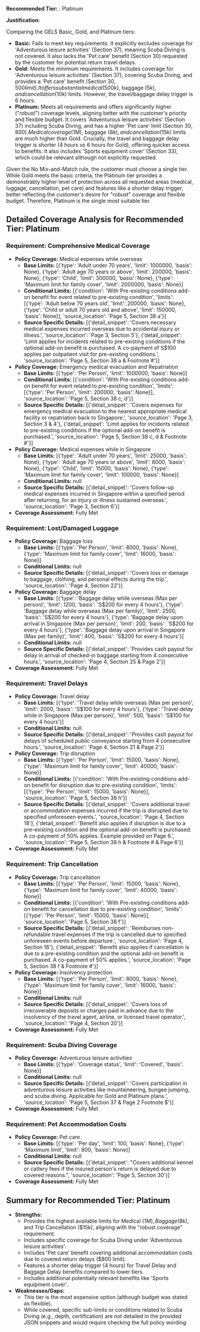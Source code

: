 **Recommended Tier:** : Platinum

**Justification:**

Comparing the GELS Basic, Gold, and Platinum tiers:
*   **Basic:** Fails to meet key requirements. It explicitly excludes coverage for 'Adventurous leisure activities' (Section 37), meaning Scuba Diving is not covered. It also lacks the 'Pet care' benefit (Section 30) requested by the customer for potential return travel delays.
*   **Gold:** Meets the minimum requirements. It includes coverage for 'Adventurous leisure activities' (Section 37), covering Scuba Diving, and provides a 'Pet care' benefit (Section 30, $500 limit). It offers substantial medical ($500k), baggage ($5k), and cancellation ($10k) limits. However, the travel/baggage delay trigger is 6 hours.
*   **Platinum:** Meets all requirements and offers significantly higher ("robust") coverage levels, aligning better with the customer's priority and flexible budget. It covers 'Adventurous leisure activities' (Section 37) including Scuba Diving, and has a higher 'Pet care' limit (Section 30, $800). Medical coverage ($1M), baggage ($8k), and cancellation ($15k) limits are much higher than Gold. Crucially, the travel and baggage delay trigger is shorter (4 hours vs 6 hours for Gold), offering quicker access to benefits. It also includes 'Sports equipment cover' (Section 33), which could be relevant although not explicitly requested.

Given the No Mix-and-Match rule, the customer must choose a single tier. While Gold meets the basic criteria, the Platinum tier provides a demonstrably higher level of protection across all requested areas (medical, luggage, cancellation, pet care) and features like a shorter delay trigger, better reflecting the customer's desire for "robust" coverage and flexible budget. Therefore, Platinum is the single most suitable tier.

## Detailed Coverage Analysis for Recommended Tier: Platinum

### Requirement: Comprehensive Medical Coverage

*   **Policy Coverage:** Medical expenses while overseas
    *   **Base Limits:** [{'type': 'Adult under 70 years', 'limit': 1000000, 'basis': None}, {'type': 'Adult age 70 years or above', 'limit': 200000, 'basis': None}, {'type': 'Child', 'limit': 300000, 'basis': None}, {'type': 'Maximum limit for family cover', 'limit': 2000000, 'basis': None}]
    *   **Conditional Limits:** [{'condition': 'With Pre-existing conditions add-on benefit for event related to pre-existing condition', 'limits': [{'type': 'Adult below 70 years old', 'limit': 200000, 'basis': None}, {'type': 'Child or adult 70 years old and above', 'limit': 150000, 'basis': None}], 'source_location': 'Page 5, Section 38 a'}]
    *   **Source Specific Details:** [{'detail_snippet': 'Covers necessary medical expenses incurred overseas due to accidental injury or illness.', 'source_location': 'Page 3, Section 5'}, {'detail_snippet': 'Limit applies for incidents related to pre-existing conditions if the optional add-on benefit is purchased. A co-payment of S$100 applies per outpatient visit for pre-existing conditions.', 'source_location': 'Page 5, Section 38 a & Footnote #'}]
*   **Policy Coverage:** Emergency medical evacuation and Repatriation
    *   **Base Limits:** [{'type': 'Per Person', 'limit': 1000000, 'basis': None}]
    *   **Conditional Limits:** [{'condition': 'With Pre-existing conditions add-on benefit for event related to pre-existing condition', 'limits': [{'type': 'Per Person', 'limit': 200000, 'basis': None}], 'source_location': 'Page 5, Section 38 c, d'}]
    *   **Source Specific Details:** [{'detail_snippet': 'Covers expenses for emergency medical evacuation to the nearest appropriate medical facility or repatriation back to Singapore.', 'source_location': 'Page 3, Section 3 & 4'}, {'detail_snippet': 'Limit applies for incidents related to pre-existing conditions if the optional add-on benefit is purchased.', 'source_location': 'Page 5, Section 38 c, d & Footnote #'}]
*   **Policy Coverage:** Medical expenses while in Singapore
    *   **Base Limits:** [{'type': 'Adult under 70 years', 'limit': 25000, 'basis': None}, {'type': 'Adult age 70 years or above', 'limit': 8000, 'basis': None}, {'type': 'Child', 'limit': 15000, 'basis': None}, {'type': 'Maximum limit for family cover', 'limit': 100000, 'basis': None}]
    *   **Conditional Limits:** null
    *   **Source Specific Details:** [{'detail_snippet': 'Covers follow-up medical expenses incurred in Singapore within a specified period after returning, for an injury or illness sustained overseas.', 'source_location': 'Page 3, Section 6'}]
*   **Coverage Assessment:** Fully Met

### Requirement: Lost/Damaged Luggage

*   **Policy Coverage:** Baggage loss
    *   **Base Limits:** [{'type': 'Per Person', 'limit': 8000, 'basis': None}, {'type': 'Maximum limit for family cover', 'limit': 16000, 'basis': None}]
    *   **Conditional Limits:** null
    *   **Source Specific Details:** [{'detail_snippet': 'Covers loss or damage to baggage, clothing, and personal effects during the trip.', 'source_location': 'Page 4, Section 22'}]
*   **Policy Coverage:** Baggage delay
    *   **Base Limits:** [{'type': 'Baggage delay while overseas (Max per person)', 'limit': 1200, 'basis': 'S$200 for every 4 hours'}, {'type': 'Baggage delay while overseas (Max per family)', 'limit': 2500, 'basis': 'S$200 for every 4 hours'}, {'type': 'Baggage delay upon arrival in Singapore (Max per person)', 'limit': 200, 'basis': 'S$200 for every 4 hours'}, {'type': 'Baggage delay upon arrival in Singapore (Max per family)', 'limit': 400, 'basis': 'S$200 for every 4 hours'}]
    *   **Conditional Limits:** null
    *   **Source Specific Details:** [{'detail_snippet': 'Provides cash payout for delay in arrival of checked-in baggage starting from 4 consecutive hours.', 'source_location': 'Page 4, Section 25 & Page 2'}]
*   **Coverage Assessment:** Fully Met

### Requirement: Travel Delays

*   **Policy Coverage:** Travel delay
    *   **Base Limits:** [{'type': 'Travel delay while overseas (Max per person)', 'limit': 2000, 'basis': 'S$100 for every 4 hours'}, {'type': 'Travel delay while in Singapore (Max per person)', 'limit': 500, 'basis': 'S$100 for every 4 hours'}]
    *   **Conditional Limits:** null
    *   **Source Specific Details:** [{'detail_snippet': 'Provides cash payout for delays of scheduled public conveyance starting from 4 consecutive hours.', 'source_location': 'Page 4, Section 21 & Page 2'}]
*   **Policy Coverage:** Trip disruption
    *   **Base Limits:** [{'type': 'Per Person', 'limit': 15000, 'basis': None}, {'type': 'Maximum limit for family cover', 'limit': 40000, 'basis': None}]
    *   **Conditional Limits:** [{'condition': 'With Pre-existing conditions add-on benefit for disruption due to pre-existing condition', 'limits': [{'type': 'Per Person', 'limit': 15000, 'basis': None}], 'source_location': 'Page 5, Section 38 h'}]
    *   **Source Specific Details:** [{'detail_snippet': 'Covers additional travel or accommodation expenses incurred if the trip is disrupted due to specified unforeseen events.', 'source_location': 'Page 4, Section 18'}, {'detail_snippet': 'Benefit also applies if disruption is due to a pre-existing condition and the optional add-on benefit is purchased. A co-payment of 50% applies. Example provided on Page 6.', 'source_location': 'Page 5, Section 38 h & Footnote # & Page 6'}]
*   **Coverage Assessment:** Fully Met

### Requirement: Trip Cancellation

*   **Policy Coverage:** Trip cancellation
    *   **Base Limits:** [{'type': 'Per Person', 'limit': 15000, 'basis': None}, {'type': 'Maximum limit for family cover', 'limit': 40000, 'basis': None}]
    *   **Conditional Limits:** [{'condition': 'With Pre-existing conditions add-on benefit for cancellation due to pre-existing condition', 'limits': [{'type': 'Per Person', 'limit': 15000, 'basis': None}], 'source_location': 'Page 5, Section 38 f'}]
    *   **Source Specific Details:** [{'detail_snippet': 'Reimburses non-refundable travel expenses if the trip is cancelled due to specified unforeseen events before departure.', 'source_location': 'Page 4, Section 16'}, {'detail_snippet': 'Benefit also applies if cancellation is due to a pre-existing condition and the optional add-on benefit is purchased. A co-payment of 50% applies.', 'source_location': 'Page 5, Section 38 f & Footnote #'}]
*   **Policy Coverage:** Insolvency protection
    *   **Base Limits:** [{'type': 'Per Person', 'limit': 8000, 'basis': None}, {'type': 'Maximum limit for family cover', 'limit': 16000, 'basis': None}]
    *   **Conditional Limits:** null
    *   **Source Specific Details:** [{'detail_snippet': 'Covers loss of irrecoverable deposits or charges paid in advance due to the insolvency of the travel agent, airline, or licensed travel operator.', 'source_location': 'Page 4, Section 20'}]
*   **Coverage Assessment:** Fully Met

### Requirement: Scuba Diving Coverage

*   **Policy Coverage:** Adventurous leisure activities
    *   **Base Limits:** [{'type': 'Coverage status', 'limit': 'Covered', 'basis': None}]
    *   **Conditional Limits:** null
    *   **Source Specific Details:** [{'detail_snippet': 'Covers participation in adventurous leisure activities like mountaineering, bungee jumping, and scuba diving. Applicable for Gold and Platinum plans.', 'source_location': 'Page 5, Section 37 & Page 2 Footnote $'}]
*   **Coverage Assessment:** Fully Met

### Requirement: Pet Accommodation Costs

*   **Policy Coverage:** Pet care
    *   **Base Limits:** [{'type': 'Per day', 'limit': 100, 'basis': None}, {'type': 'Maximum limit', 'limit': 800, 'basis': None}]
    *   **Conditional Limits:** null
    *   **Source Specific Details:** [{'detail_snippet': "Covers additional kennel or cattery fees if the insured person's return is delayed due to covered reasons.", 'source_location': 'Page 5, Section 30'}]
*   **Coverage Assessment:** Fully Met

## Summary for Recommended Tier: Platinum

*   **Strengths:**
    *   Provides the highest available limits for Medical ($1M), Baggage ($8k), and Trip Cancellation ($15k), aligning with the "robust coverage" requirement.
    *   Includes specific coverage for Scuba Diving under 'Adventurous leisure activities'.
    *   Includes 'Pet care' benefit covering additional accommodation costs due to covered return delays ($800 limit).
    *   Features a shorter delay trigger (4 hours) for Travel Delay and Baggage Delay benefits compared to lower tiers.
    *   Includes additional potentially relevant benefits like 'Sports equipment cover'.
*   **Weaknesses/Gaps:**
    *   This tier is the most expensive option (although budget was stated as flexible).
    *   While covered, specific sub-limits or conditions related to Scuba Diving (e.g., depth, certification) are not detailed in the provided JSON snippets and would require checking the full policy wording.